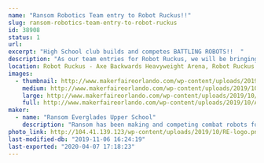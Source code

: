 ```yaml
---
name: "Ransom Robotics Team entry to Robot Ruckus!!"
slug: ransom-robotics-team-entry-to-robot-ruckus
id: 38908
status: 1
url: 
excerpt: "High School club builds and competes BATTLING ROBOTS!!  "
description: "As our team entries for Robot Ruckus, we will be bringing 2 of the 15lb \"DogeWeight\" robots (Saitama and Lecter) as well as 2 of the 3lb \"BeetleWeight\" robots (French Revolution and Angry Calf).  Lecter came in 2nd last Spring at the Miami-Dade Youth Fair, as well as taking second place at BattleBeach Lite in Daytona the prior September.  French Revolution came in First Place at the Youth Fair, and lastly  Angry Calf was the victor at \"RoboSLAM\" last February (also in Miami-Dade).  These are some pretty serious little machines, designed, constructed, maintained and operated by High School Students.  Come see us fight, break, rebuild and fight again.  Adapt, Improvise, Overcome!!"
location: Robot Ruckus - Axe Backwards Heavyweight Arena, Robot Ruckus - Small Arena
images:
  - thumbnail: http://www.makerfaireorlando.com/wp-content/uploads/2019/10/Angry-Calf.png
    medium: http://www.makerfaireorlando.com/wp-content/uploads/2019/10/Angry-Calf.png
    large: http://www.makerfaireorlando.com/wp-content/uploads/2019/10/Angry-Calf.png
    full: http://www.makerfaireorlando.com/wp-content/uploads/2019/10/Angry-Calf.png
maker:
  - name: "Ransom Everglades Upper School"
    description: "Ransom has been making and competing combat robots for at least a dozen years.  We have in-house CAD, Milling, 3dprint, Metal Hardening and more.  We have also explored Arduino, operate a FarmBot, and of course have VEX EDR teams at the upper school and VEXIQ at our middle school.  "
photo_link: http://104.41.139.123/wp-content/uploads/2019/10/RE-logo.png
last-modified-db: "2019-11-06 16:24:19"
last-exported: "2020-04-07 17:18:23"
---
```

